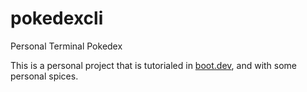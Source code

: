 # pokedexcli
Personal Terminal Pokedex

This is a personal project that is tutorialed in [boot.dev](boot.dev), and with some personal spices. 

